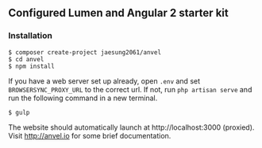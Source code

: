 ## Configured Lumen and Angular 2 starter kit

### Installation

    $ composer create-project jaesung2061/anvel
    $ cd anvel
    $ npm install
    
If you have a web server set up already, open `.env` and set `BROWSERSYNC_PROXY_URL` to the
correct url. If not, run `php artisan serve` and run the following command in a new terminal.

    $ gulp
    
The website should automatically launch at http://localhost:3000 (proxied). Visit
http://anvel.io for some brief documentation.